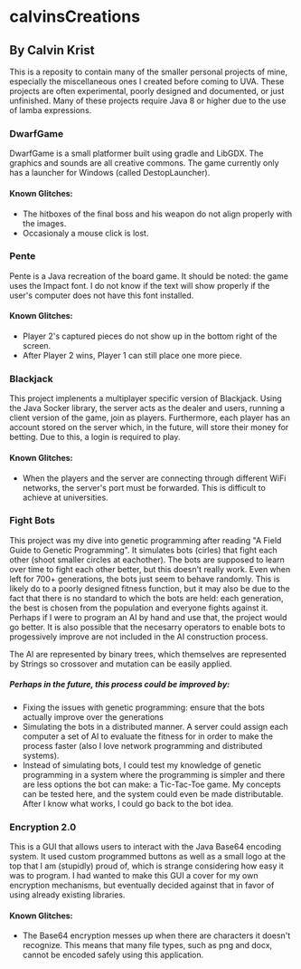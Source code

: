 # calvinsCreations
## By Calvin Krist

This is a reposity to contain many of the smaller personal projects of mine, especially the miscellaneous ones I created before coming to UVA. These projects are often experimental, poorly designed and documented, or just unfinished. Many of these projects require Java 8 or higher due to the use of lamba expressions.


### DwarfGame
DwarfGame is a small platformer built using gradle and LibGDX. The graphics and sounds are all creative commons. The game currently only has a launcher for Windows (called DestopLauncher).

#### Known Glitches:
* The hitboxes of the final boss and his weapon do not align properly with the images.
* Occasionaly a mouse click is lost. 

### Pente
Pente is a Java recreation of the board game. It should be noted: the game uses the Impact font. I do not know if the text will show properly if the user's computer does not have this font installed.

#### Known Glitches:
* Player 2's captured pieces do not show up in the bottom right of the screen.
* After Player 2 wins, Player 1 can still place one more piece.


### Blackjack
This project implenents a multiplayer specific version of Blackjack. Using the Java Socker library, the server acts as the dealer and users, running a client version of the game, join as players. 
Furthermore, each player has an account stored on the server which, in the future, will store their money for betting. Due to this, a login is required to play.

#### Known Glitches:
* When the players and the server are connecting through different WiFi networks, the server's port must be forwarded. This is difficult to achieve at universities.


### Fight Bots
This project was my dive into genetic programming after reading "A Field Guide to Genetic Programming". It simulates bots (cirles) that fight each other (shoot smaller circles at eachother). The bots are supposed to learn over time to fight each other better, but this doesn't really work. Even when left for 700+ generations, the bots just seem to behave randomly.
This is likely do to a poorly designed fitness function, but it may also be due to the fact that there is no standard to which the bots are held: each generation, the best is chosen from the population and everyone fights against it.
Perhaps if I were to program an AI by hand and use that, the project would go better. It is also possible that the necesarry operators to enable bots to progessively improve are not included in the AI construction process.

The AI are represented by binary trees, which themselves are represented by Strings so crossover and mutation can be easily applied.

##### Perhaps in the future, this process could be improved by:
* Fixing the issues with genetic programming: ensure that the bots actually improve over the generations
* Simulating the bots in a distributed manner. A server could assign each computer a set of AI to evaluate the fitness for in order to make the process faster (also I love network programming and distributed systems).
* Instead of simulating bots, I could test my knowledge of genetic programming in a system where the programming is simpler and there are less options the bot can make: a Tic-Tac-Toe game. My concepts can be tested here, and the system could even be made distributable. After I know what works, I could go back to the bot idea.

### Encryption 2.0
This is a GUI that allows users to interact with the Java Base64 encoding system. It used custom programmed buttons as well as a small logo at the top that I am (stupidly) proud of, which is strange considering how easy it was to program. I had wanted to make this GUI a cover for my own encryption mechanisms, but eventually decided against that in favor of using already existing libraries.

#### Known Glitches:
* The Base64 encryption messes up when there are characters it doesn't recognize. This means that many file types, such as png and docx, cannot be encoded safely using this application.